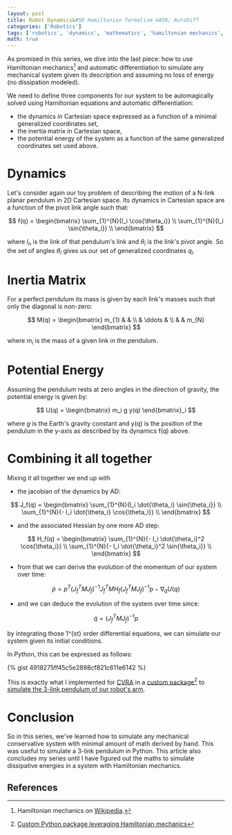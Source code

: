 ```yaml
---
layout: post
title: Robot Dynamics&#58 Hamiltonian formalism &#38; AutoDiff
categories: ['Robotics']
tags: ['robotics', 'dynamics', 'mathematics', 'hamiltonian mechanics', 'automatic differentiation', 'AutoDiff']
math: true
---
```


As promised in this series, we dive into the last piece: how to use Hamiltonian mechanics[^1] and automatic differentiation to simulate any mechanical system given its description and assuming no loss of energy (no dissipation modeled).

We need to define three components for our system to be automagically solved using Hamiltonian equations and automatic differentiation:
- the dynamics in Cartesian space expressed as a function of a minimal generalized coordinates set,
- the inertia matrix in Cartesian space,
- the potential energy of the system as a function of the same generalized coordinates set used above.

# Dynamics

Let's consider again our toy problem of describing the motion of a N-link planar pendulum in 2D Cartesian space.
Its dynamics in Cartesian space are a function of the pivot link angle such that:

$$
f(q) =
\begin{bmatrix}
\sum_{1}^{N}{l_i \cos{\theta_i}} \\
\sum_{1}^{N}{l_i \sin{\theta_i}} \\
\end{bmatrix}
$$

where $l_n$ is the link of that pendulum's link and $\theta_i$ is the link's pivot angle.
So the set of angles $\theta_i$ gives us our set of generalized coordinates $q_i$.

# Inertia Matrix

For a perfect pendulum its mass is given by each link's masses such that only the diagonal is non-zero:

$$
M(q) =
\begin{bmatrix}
    m_{1} & & \\
    & \ddots & \\
    & & m_{N}
\end{bmatrix}
$$

where $m_i$ is the mass of a given link in the pendulum.

# Potential Energy

Assuming the pendulum rests at zero angles in the direction of gravity, the potential energy is given by:

$$
U(q) =
\begin{bmatrix}
    m_i g y(q)
\end{bmatrix}_i
$$

where $g$ is the Earth's gravity constant and y(q) is the position of the pendulum in the y-axis as described by its dynamics f(q) above.

# Combining it all together

Mixing it all together we end up with

- the jacobian of the dynamics by AD:

$$
J_f(q) =
\begin{bmatrix}
\sum_{1}^{N}{l_i \dot{\theta_i} \sin{\theta_i}} \\
\sum_{1}^{N}{- l_i \dot{\theta_i} \cos{\theta_i}} \\
\end{bmatrix}
$$

- and the associated Hessian by one more AD step:

$$
H_f(q) =
\begin{bmatrix}
\sum_{1}^{N}{- l_i \dot{\theta_i}^2 \cos{\theta_i}} \\
\sum_{1}^{N}{- l_i \dot{\theta_i}^2 \sin{\theta_i}} \\
\end{bmatrix}
$$

- from that we can derive the evolution of the momentum of our system over time:

$$
\dot{p} = p^T (J_f^T M J_f)^{-1} J_f^T M H_f (J_f^T M J_f)^{-1} p - \nabla_{q}{U(q)}
$$

- and we can deduce the evolution of the system over time since:

$$
\dot{q} = (J_f^T M J_f)^{-1} p
$$

by integrating those 1^{st} order differential equations, we can simulate our system given its initial conditions.

In Python, this can be expressed as follows:

{% gist 4918275ff45c5e2898cf821c611e6142 %}

This is exactly what I implemented for [CVRA](https://www.cvra.ch/) in a [custom package](https://github.com/cvra/robot-software/blob/master/eurobot/arm-simulator/arm_simulator/hamilton.py)[^2] to [simulate the 3-link pendulum of our robot's arm](https://github.com/cvra/robot-software/blob/master/eurobot/arm-simulator/examples/pendulum-triple.ipynb).

# Conclusion

So in this series, we've learned how to simulate any mechanical conservative system with minimal amount of math derived by hand.
This was useful to simulate a 3-link pendulum in Python.
This article also concludes my series until I have figured out the maths to simulate dissipative energies in a system with Hamiltonian mechanics.

## References

[^1]: Hamiltonian mechanics on [Wikipedia](https://en.wikipedia.org/wiki/Hamiltonian_mechanics).
[^2]: [Custom Python package leveraging Hamiltonian mechanics](https://github.com/cvra/robot-software/blob/master/eurobot/arm-simulator/arm_simulator/hamilton.py)
